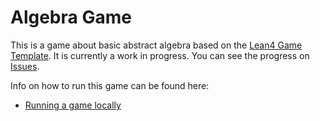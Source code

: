 # Algebra Game

This is a game about basic abstract algebra based on the [Lean4 Game Template](https://github.com/leanprover-community/lean4game/). It is currently a work in progress. You can see the progress on [Issues](https://github.com/Geoc2022/AlgebraGame/issues).

Info on how to run this game can be found here:
  * [Running a game locally](https://github.com/leanprover-community/lean4game/blob/main/doc/running_locally.md)
